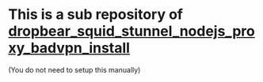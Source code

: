 # This is a sub repository of [dropbear_squid_stunnel_nodejs_proxy_badvpn_install](https://github.com/BlurryFlurry/dropbear_squid_stunnel_nodejs_proxy_badvpn_install)
(You do not need to setup this manually)
